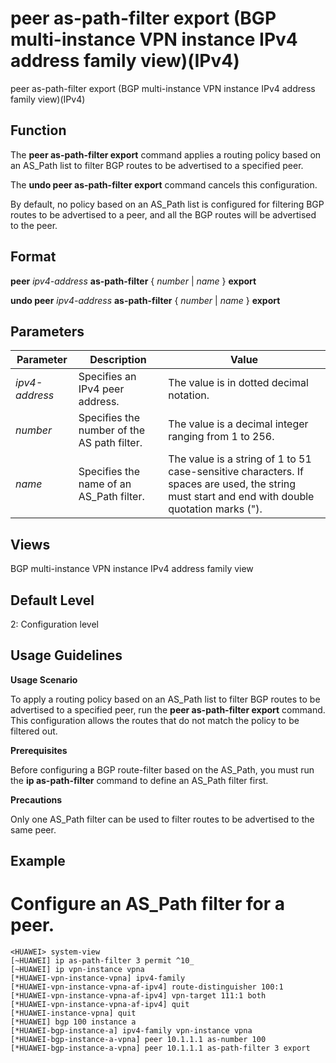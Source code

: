 peer as-path-filter export (BGP multi-instance VPN instance IPv4 address family view)(IPv4)
===========================================================================================

peer as-path-filter export (BGP multi-instance VPN instance IPv4 address family view)(IPv4)

Function
--------



The **peer as-path-filter export** command applies a routing policy based on an AS\_Path list to filter BGP routes to be advertised to a specified peer.

The **undo peer as-path-filter export** command cancels this configuration.



By default, no policy based on an AS\_Path list is configured for filtering BGP routes to be advertised to a peer, and all the BGP routes will be advertised to the peer.


Format
------

**peer** *ipv4-address* **as-path-filter** { *number* | *name* } **export**

**undo peer** *ipv4-address* **as-path-filter** { *number* | *name* } **export**


Parameters
----------

| Parameter | Description | Value |
| --- | --- | --- |
| *ipv4-address* | Specifies an IPv4 peer address. | The value is in dotted decimal notation. |
| *number* | Specifies the number of the AS path filter. | The value is a decimal integer ranging from 1 to 256. |
| *name* | Specifies the name of an AS\_Path filter. | The value is a string of 1 to 51 case-sensitive characters. If spaces are used, the string must start and end with double quotation marks ("). |



Views
-----

BGP multi-instance VPN instance IPv4 address family view


Default Level
-------------

2: Configuration level


Usage Guidelines
----------------

**Usage Scenario**



To apply a routing policy based on an AS\_Path list to filter BGP routes to be advertised to a specified peer, run the **peer as-path-filter export** command. This configuration allows the routes that do not match the policy to be filtered out.



**Prerequisites**



Before configuring a BGP route-filter based on the AS\_Path, you must run the **ip as-path-filter** command to define an AS\_Path filter first.



**Precautions**



Only one AS\_Path filter can be used to filter routes to be advertised to the same peer.




Example
-------

# Configure an AS\_Path filter for a peer.
```
<HUAWEI> system-view
[~HUAWEI] ip as-path-filter 3 permit ^10_
[~HUAWEI] ip vpn-instance vpna
[*HUAWEI-vpn-instance-vpna] ipv4-family
[*HUAWEI-vpn-instance-vpna-af-ipv4] route-distinguisher 100:1
[*HUAWEI-vpn-instance-vpna-af-ipv4] vpn-target 111:1 both
[*HUAWEI-vpn-instance-vpna-af-ipv4] quit
[*HUAWEI-instance-vpna] quit
[*HUAWEI] bgp 100 instance a
[*HUAWEI-bgp-instance-a] ipv4-family vpn-instance vpna
[*HUAWEI-bgp-instance-a-vpna] peer 10.1.1.1 as-number 100
[*HUAWEI-bgp-instance-a-vpna] peer 10.1.1.1 as-path-filter 3 export

```